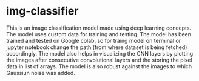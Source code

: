 # img-classifier

This is an image classification model made using deep learning concepts. The model uses custom data for training and testing. The model has been trained and tested on Google colab, so for traing model on terminal or jupyter notebook change the path (from where dataset is being fetched) accordingly. The model also helps in visualizing the CNN layers by plotting the images after consecutive convolutional layers and the storing the pixel data in list of arrays. The model is also robust against the images to which Gaussiun noise was added.
